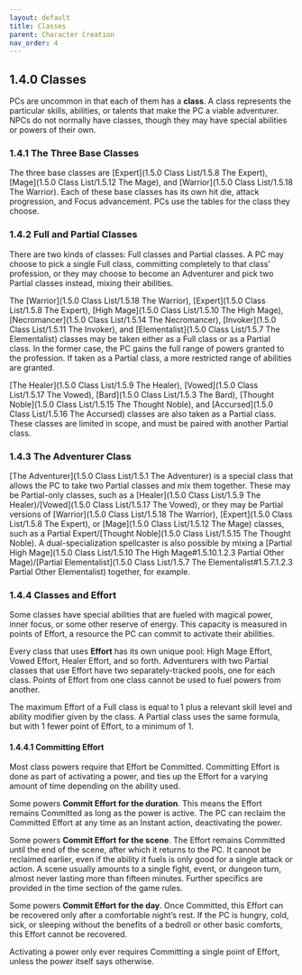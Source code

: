 ```yaml
---
layout: default
title: Classes
parent: Character Creation
nav_order: 4
---
```


## 1.4.0 Classes

PCs are uncommon in that each of them has a **class**.
A class represents the particular skills, abilities, or talents that make the PC a viable adventurer.
NPCs do not normally have classes, though they may have special abilities or powers of their own.

### 1.4.1 The Three Base Classes

The three base classes are [Expert](1.5.0 Class List/1.5.8 The Expert), [Mage](1.5.0 Class List/1.5.12 The Mage), and [Warrior](1.5.0 Class List/1.5.18 The Warrior).
Each of these base classes has its own hit die, attack progression, and Focus advancement.
PCs use the tables for the class they choose.

### 1.4.2 Full and Partial Classes

There are two kinds of classes: Full classes and Partial classes.
A PC may choose to pick a single Full class, committing completely to that class’ profession, or they may choose to become an Adventurer and pick two Partial classes instead, mixing their abilities.

The [Warrior](1.5.0 Class List/1.5.18 The Warrior), [Expert](1.5.0 Class List/1.5.8 The Expert), [High Mage](1.5.0 Class List/1.5.10 The High Mage), [Necromancer](1.5.0 Class List/1.5.14 The Necromancer), [Invoker](1.5.0 Class List/1.5.11 The Invoker), and [Elementalist](1.5.0 Class List/1.5.7 The Elementalist) classes may be taken either as a Full class or as a Partial class.
In the former case, the PC gains the full range of powers granted to the profession.
If taken as a Partial class, a more restricted range of abilities are granted.

[The Healer](1.5.0 Class List/1.5.9 The Healer), [Vowed](1.5.0 Class List/1.5.17 The Vowed), [Bard](1.5.0 Class List/1.5.3 The Bard), [Thought Noble](1.5.0 Class List/1.5.15 The Thought Noble), and [Accursed](1.5.0 Class List/1.5.16 The Accursed) classes are also taken as a Partial class.
These classes are limited in scope, and must be paired with another Partial class.

### 1.4.3 The Adventurer Class

[The Adventurer](1.5.0 Class List/1.5.1 The Adventurer) is a special class that allows the PC to take two Partial classes and mix them together.
These may be Partial-only classes, such as a [Healer](1.5.0 Class List/1.5.9 The Healer)/[Vowed](1.5.0 Class List/1.5.17 The Vowed), or they may be Partial versions of [Warrior](1.5.0 Class List/1.5.18 The Warrior), [Expert](1.5.0 Class List/1.5.8 The Expert), or [Mage](1.5.0 Class List/1.5.12 The Mage) classes, such as a Partial Expert/[Thought Noble](1.5.0 Class List/1.5.15 The Thought Noble).
A dual-specialization spellcaster is also possible by mixing a [Partial High Mage](1.5.0 Class List/1.5.10 The High Mage#1.5.10.1.2.3 Partial Other Mage)/[Partial Elementalist](1.5.0 Class List/1.5.7 The Elementalist#1.5.7.1.2.3 Partial Other Elementalist) together, for example.

### 1.4.4 Classes and Effort

Some classes have special abilities that are fueled with magical power, inner focus, or some other reserve of energy.
This capacity is measured in points of Effort, a resource the PC can commit to activate their abilities.

Every class that uses **Effort** has its own unique pool: High Mage Effort, Vowed Effort, Healer Effort, and so forth.
Adventurers with two Partial classes that use Effort have two separately-tracked pools, one for each class.
Points of Effort from one class cannot be used to fuel powers from another.

The maximum Effort of a Full class is equal to 1 plus a relevant skill level and ability modifier given by the class.
A Partial class uses the same formula, but with 1 fewer point of Effort, to a minimum of 1.

#### 1.4.4.1 Committing Effort

Most class powers require that Effort be Committed.
Committing Effort is done as part of activating a power, and ties up the Effort for a varying amount of time depending on the ability used.

Some powers **Commit Effort for the duration**.
This means the Effort remains Committed as long as the power is active.
The PC can reclaim the Committed Effort at any time as an Instant action, deactivating the power.

Some powers **Commit Effort for the scene**.
The Effort remains Committed until the end of the scene, after which it returns to the PC.
It cannot be reclaimed earlier, even if the ability it fuels is only good for a single attack or action.
A scene usually amounts to a single fight, event, or dungeon turn, almost never lasting more than fifteen minutes.
Further specifics are provided in the time section of the game rules.

Some powers **Commit Effort for the day**.
Once Committed, this Effort can be recovered only after a comfortable night’s rest.
If the PC is hungry, cold, sick, or sleeping without the benefits of a bedroll or other basic comforts, this Effort cannot be recovered.

Activating a power only ever requires Committing a single point of Effort, unless the power itself says otherwise.
